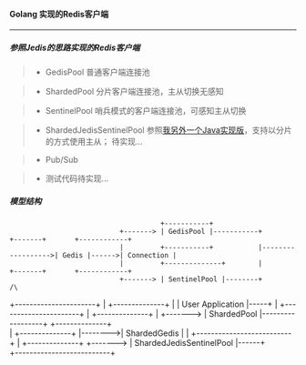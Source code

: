 #### Golang 实现的Redis客户端

-----
##### 参照Jedis的思路实现的Redis客户端

> * GedisPool 普通客户端连接池

> * ShardedPool 分片客户端连接池，主从切换无感知

> * SentinelPool 哨兵模式的客户端连接池，可感知主从切换

> * ShardedJedisSentinelPool 参照[我另外一个Java实现版](https://github.com/jianfeng-parker/moat/blob/master/src/main/java/cn/ubuilding/moat/redis/pool/ShardedJedisSentinelPool.java)，支持以分片的方式使用主从；
    待实现...
    
> * Pub/Sub

> * 测试代码待实现...
    
##### 模型结构
                                         +-----------+
                               +-------> | GedisPool |-----------+                   +-------+       +------------+
                               |         +-----------+           |------------------>| Gedis |------>| Connection |
                               |         +--------------+        |                   +-------+       +------------+
                               +-------> | SentinelPool |--------+                      /\ 
  +----------------------+     |         +--------------+                               |
  |   User Application   |-----+                                                        |
  +----------------------+     |         +--------------+                               |
                               +-------> | ShardedPool  |------------------+         +--------------+                   
                               |         +--------------+                  |-------->| ShardedGedis |
                               |         +--------------------------+      |         +--------------+
                               +-------> | ShardedJedisSentinelPool |------+        
                                         +--------------------------+ 
                               
                            
                            
                            
 








